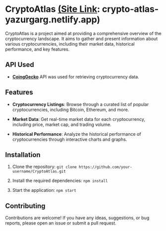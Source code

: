 # CryptoAtlas [(Site Link](crypto-atlas-yazurgarg.netlify.app): crypto-atlas-yazurgarg.netlify.app)

CryptoAtlas is a project aimed at providing a comprehensive overview of the cryptocurrency landscape. It aims to gather and present information about various cryptocurrencies, including their market data, historical performance, and key features.

## API Used
- **[CoingGecko](https://www.coingecko.com)** API was used for retrieving cryptocurrency data.

## Features

- **Cryptocurrency Listings**: Browse through a curated list of popular cryptocurrencies, including Bitcoin, Ethereum, and more.

- **Market Data**: Get real-time market data for each cryptocurrency, including price, market cap, and trading volume.

- **Historical Performance**: Analyze the historical performance of cryptocurrencies through interactive charts and graphs.

## Installation

1. Clone the repository: `git clone https://github.com/your-username/CryptoAtlas.git`

2. Install the required dependencies: `npm install`

3. Start the application: `npm start`


## Contributing

Contributions are welcome! If you have any ideas, suggestions, or bug reports, please open an issue or submit a pull request.
